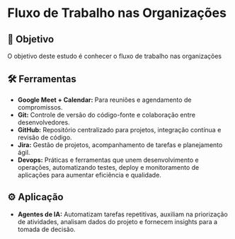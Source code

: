# Fluxo de Trabalho nas Organizações

## 🎯 Objetivo

O objetivo deste estudo é conhecer o fluxo de trabalho nas organizações

## 🛠️ Ferramentas

-   **Google Meet + Calendar:** Para reuniões e agendamento de compromissos.
-   **Git:** Controle de versão do código-fonte e colaboração entre desenvolvedores.
-   **GitHub:** Repositório centralizado para projetos, integração contínua e revisão de código.
-   **Jira:** Gestão de projetos, acompanhamento de tarefas e planejamento ágil.
-   **Devops:** Práticas e ferramentas que unem desenvolvimento e operações, automatizando testes, deploy e monitoramento de aplicações para aumentar eficiência e qualidade.

## ⚙️ Aplicação

-   **Agentes de IA:** Automatizam tarefas repetitivas, auxiliam na priorização de atividades, analisam dados do projeto e fornecem insights para a tomada de decisão.
